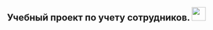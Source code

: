 <h2 align="center">Учебный проект по учету сотрудников.
<img src="https://github.com/blackcater/blackcater/raw/main/images/Hi.gif" height="32"/>
</h2>
